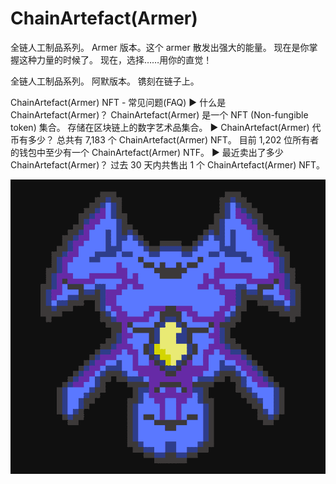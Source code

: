 # ChainArtefact(Armer)

全链人工制品系列。 Armer 版本。这个 armer 散发出强大的能量。 现在是你掌握这种力量的时候了。 现在，选择……用你的直觉！

全链人工制品系列。 阿默版本。 镌刻在链子上。

ChainArtefact(Armer) NFT - 常见问题(FAQ)
▶ 什么是 ChainArtefact(Armer)？
ChainArtefact(Armer) 是一个 NFT (Non-fungible token) 集合。 存储在区块链上的数字艺术品集合。
▶ ChainArtefact(Armer) 代币有多少？
总共有 7,183 个 ChainArtefact(Armer) NFT。 目前 1,202 位所有者的钱包中至少有一个 ChainArtefact(Armer) NTF。
▶ 最近卖出了多少ChainArtefact(Armer)？
过去 30 天内共售出 1 个 ChainArtefact(Armer) NFT。

![nft](微信截图_20220902103848.png)
